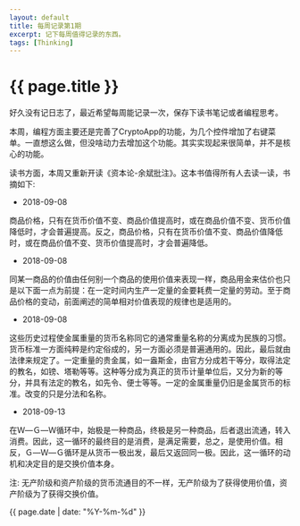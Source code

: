 ```yaml
---
layout: default
title: 每周记录第1期
excerpt: 记下每周值得记录的东西。
tags: [Thinking]
---
```

{{ page.title }}
================

好久没有记日志了，最近希望每周能记录一次，保存下读书笔记或者编程思考。

本周，编程方面主要还是完善了CryptoApp的功能，为几个控件增加了右键菜单。一直想这么做，但没啥动力去增加这个功能。其实实现起来很简单，并不是核心的功能。

读书方面，本周又重新开读《资本论-余斌批注》。这本书值得所有人去读一读，书摘如下:

* 2018-09-08

商品价格，只有在货币价值不变、商品价值提高时，或在商品价值不变、货币价值降低时，才会普遍提高。反之，商品价格，只有在货币价值不变、商品价值降低时，或在商品价值不变、货币价值提高时，才会普遍降低。

* 2018-09-08

同某一商品的价值由任何别一个商品的使用价值来表现一样，商品用金来估价也只是以下面一点为前提：在一定时间内生产一定量的金要耗费一定量的劳动。至于商品价格的变动，前面阐述的简单相对价值表现的规律也是适用的。

* 2018-09-08

这些历史过程使金属重量的货币名称同它的通常重量名称的分离成为民族的习惯。货币标准一方面纯粹是约定俗成的，另一方面必须是普遍通用的。因此，最后就由法律来规定了。一定重量的贵金属，如一盎斯金，由官方分成若干等分，取得法定的教名，如镑、塔勒等等。这种等分成为真正的货币计量单位后，又分为新的等分，并具有法定的教名，如先令、便士等等。一定的金属重量仍旧是金属货币的标准。改变的只是分法和名称。

* 2018-09-13

在Ｗ—Ｇ—Ｗ循环中，始极是一种商品，终极是另一种商品，后者退出流通，转入消费。因此，这一循环的最终目的是消费，是满足需要，总之，是使用价值。相反，Ｇ—Ｗ—Ｇ循环是从货币一极出发，最后又返回同一极。因此，这一循环的动机和决定目的是交换价值本身。

注: 无产阶级和资产阶级的货币流通目的不一样，无产阶级为了获得使用价值，资产阶级为了获得交换价值。

{{ page.date | date: "%Y-%m-%d" }}

